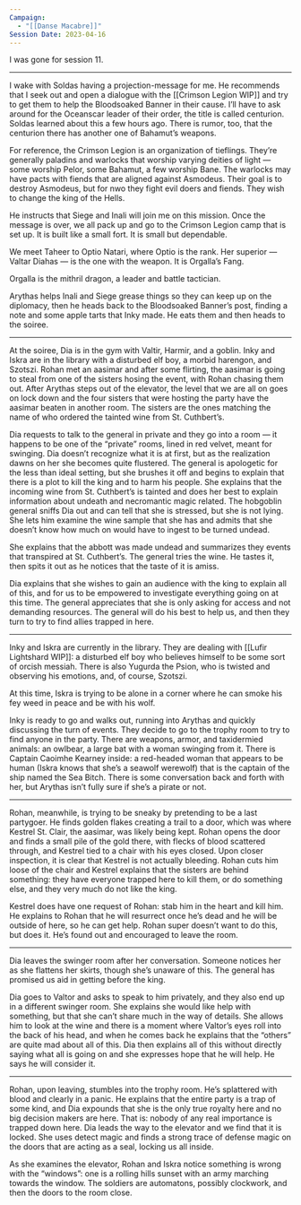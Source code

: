 ```yaml
---
Campaign:
  - "[[Danse Macabre]]"
Session Date: 2023-04-16
---
```

I was gone for session 11.

---

I wake with Soldas having a projection-message for me. He recommends that I seek out and open a dialogue with the [[Crimson Legion WIP]] and try to get them to help the Bloodsoaked Banner in their cause. I’ll have to ask around for the Oceanscar leader of their order, the title is called centurion. Soldas learned about this a few hours ago. There is rumor, too, that the centurion there has another one of Bahamut’s weapons.

For reference, the Crimson Legion is an organization of tieflings. They’re generally paladins and warlocks that worship varying deities of light — some worship Pelor, some Bahamut, a few worship Bane. The warlocks may have pacts with fiends that are aligned against Asmodeus. Their goal is to destroy Asmodeus, but for nwo they fight evil doers and fiends. They wish to change the king of the Hells.

He instructs that Siege and Inali will join me on this mission. Once the message is over, we all pack up and go to the Crimson Legion camp that is set up. It is built like a small fort. It is small but dependable.

We meet Taheer to Optio Natari, where Optio is the rank. Her superior — Valtar Diahas — is the one with the weapon. It is Orgalla’s Fang.

Orgalla is the mithril dragon, a leader and battle tactician.

Arythas helps Inali and Siege grease things so they can keep up on the diplomacy, then he heads back to the Bloodsoaked Banner’s post, finding a note and some apple tarts that Inky made. He eats them and then heads to the soiree.

---

At the soiree, Dia is in the gym with Valtir, Harmir, and a goblin. Inky and Iskra are in the library with a disturbed elf boy, a morbid harengon, and Szotszi. Rohan met an aasimar and after some flirting, the aasimar is going to steal from one of the sisters hosing the event, with Rohan chasing them out. After Arythas steps out of the elevator, the level that we are all on goes on lock down and the four sisters that were hosting the party have the aasimar beaten in another room. The sisters are the ones matching the name of who ordered the tainted wine from St. Cuthbert’s.

Dia requests to talk to the general in private and they go into a room — it happens to be one of the “private” rooms, lined in red velvet, meant for swinging. Dia doesn’t recognize what it is at first, but as the realization dawns on her she becomes quite flustered. The general is apologetic for the less than ideal setting, but she brushes it off and begins to explain that there is a plot to kill the king and to harm his people. She explains that the incoming wine from St. Cuthbert’s is tainted and does her best to explain information about undeath and necromantic magic related. The hobgoblin general sniffs Dia out and can tell that she is stressed, but she is not lying. She lets him examine the wine sample that she has and admits that she doesn’t know how much on would have to ingest to be turned undead.

She explains that the abbott was made undead and summarizes they events that transpired at St. Cuthbert’s. The general tries the wine. He tastes it, then spits it out as he notices that the taste of it is amiss.

Dia explains that she wishes to gain an audience with the king to explain all of this, and for us to be empowered to investigate everything going on at this time. The general appreciates that she is only asking for access and not demanding resources. The general will do his best to help us, and then they turn to try to find allies trapped in here.

---

Inky and Iskra are currently in the library. They are dealing with [[Lufir Lightshard WIP]]: a disturbed elf boy who believes himself to be some sort of orcish messiah. There is also Yugurda the Psion, who is twisted and observing his emotions, and, of course, Szotszi.

At this time, Iskra is trying to be alone in a corner where he can smoke his fey weed in peace and be with his wolf.

Inky is ready to go and walks out, running into Arythas and quickly discussing the turn of events. They decide to go to the trophy room to try to find anyone in the party. There are weapons, armor, and taxidermied animals: an owlbear, a large bat with a woman swinging from it. There is Captain Caoimhe Kearney inside: a red-headed woman that appears to be human (Iskra knows that she’s a seawolf werewolf) that is the captain of the ship named the Sea Bitch. There is some conversation back and forth with her, but Arythas isn’t fully sure if she’s a pirate or not.

---

Rohan, meanwhile, is trying to be sneaky by pretending to be a last partygoer. He finds golden flakes creating a trail to a door, which was where Kestrel St. Clair, the aasimar, was likely being kept. Rohan opens the door and finds a small pile of the gold there, with flecks of blood scattered through, and Kestrel tied to a chair with his eyes closed. Upon closer inspection, it is clear that Kestrel is not actually bleeding. Rohan cuts him loose of the chair and Kestrel explains that the sisters are behind something: they have everyone trapped here to kill them, or do something else, and they very much do not like the king.

Kestrel does have one request of Rohan: stab him in the heart and kill him. He explains to Rohan that he will resurrect once he’s dead and he will be outside of here, so he can get help. Rohan super doesn’t want to do this, but does it. He’s found out and encouraged to leave the room.

---

Dia leaves the swinger room after her conversation. Someone notices her as she flattens her skirts, though she’s unaware of this. The general has promised us aid in getting before the king.

Dia goes to Valtor and asks to speak to him privately, and they also end up in a different swinger room. She explains she would like help with something, but that she can’t share much in the way of details. She allows him to look at the wine and there is a moment where Valtor’s eyes roll into the back of his head, and when he comes back he explains that the “others” are quite mad about all of this. Dia then explains all of this without directly saying what all is going on and she expresses hope that he will help. He says he will consider it.

---

Rohan, upon leaving, stumbles into the trophy room. He’s splattered with blood and clearly in a panic. He explains that the entire party is a trap of some kind, and Dia expounds that she is the only true royalty here and no big decision makers are here. That is: nobody of any real importance is trapped down here. Dia leads the way to the elevator and we find that it is locked. She uses detect magic and finds a strong trace of defense magic on the doors that are acting as a seal, locking us all inside.

As she examines the elevator, Rohan and Iskra notice something is wrong with the “windows”: one is a rolling hills sunset with an army marching towards the window. The soldiers are automatons, possibly clockwork, and then the doors to the room close.